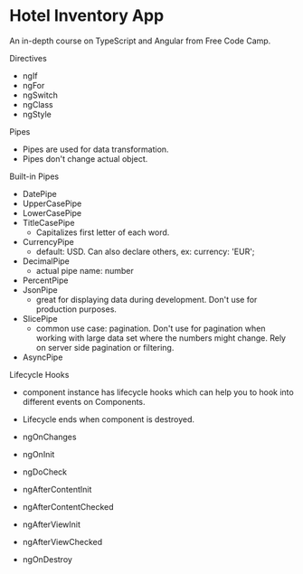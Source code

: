 # Hotel Inventory App

An in-depth course on TypeScript and Angular from Free Code Camp.

Directives

- ngIf
- ngFor
- ngSwitch
- ngClass
- ngStyle

Pipes

- Pipes are used for data transformation.
- Pipes don't change actual object.

Built-in Pipes

- DatePipe
- UpperCasePipe
- LowerCasePipe
- TitleCasePipe
  - Capitalizes first letter of each word.
- CurrencyPipe
  - default: USD. Can also declare others, ex: currency: 'EUR';
- DecimalPipe
  - actual pipe name: number
- PercentPipe
- JsonPipe
  - great for displaying data during development. Don't use for production purposes.
- SlicePipe
  - common use case: pagination. Don't use for pagination when working with large data set where the numbers might change. Rely on server side pagination or filtering.
- AsyncPipe

Lifecycle Hooks

- component instance has lifecycle hooks which can help you to hook into different events on Components.
- Lifecycle ends when component is destroyed.

- ngOnChanges
- ngOnInit
- ngDoCheck
- ngAfterContentInit
- ngAfterContentChecked
- ngAfterViewInit
- ngAfterViewChecked
- ngOnDestroy
